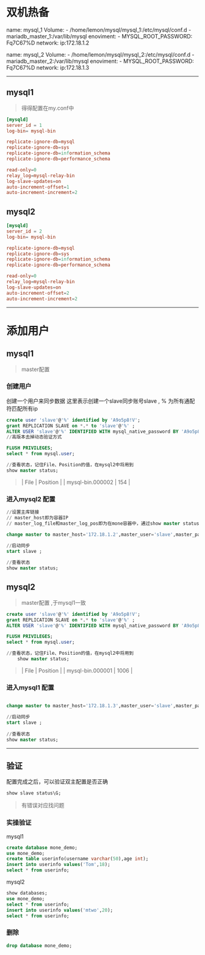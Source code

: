 # 双机热备


name: 
    mysql_1
Volume:
    - /home/lemon/mysql/mysql_1:/etc/mysql/conf.d
    - mariadb_master_1:/var/lib/mysql
enoviment:
    - MYSQL_ROOT_PASSWORD: Fq7C67%D
network:
    ip:172.18.1.2


name: 
    mysql_2
Volume:
    - /home/lemon/mysql/mysql_2:/etc/mysql/conf.d
    - mariadb_master_2:/var/lib/mysql
enoviment:
    - MYSQL_ROOT_PASSWORD: Fq7C67%D
network:
    ip:172.18.1.3

--------------

## mysql1

> 得得配置在my.conf中

```conf
[mysqld]
server_id = 1
log-bin= mysql-bin

replicate-ignore-db=mysql
replicate-ignore-db=sys
replicate-ignore-db=information_schema
replicate-ignore-db=performance_schema

read-only=0
relay_log=mysql-relay-bin
log-slave-updates=on
auto-increment-offset=1
auto-increment-increment=2

```

## mysql2

```conf
[mysqld]
server_id = 2
log-bin= mysql-bin

replicate-ignore-db=mysql
replicate-ignore-db=sys
replicate-ignore-db=information_schema
replicate-ignore-db=performance_schema

read-only=0
relay_log=mysql-relay-bin
log-slave-updates=on
auto-increment-offset=2
auto-increment-increment=2
```

-------------

# 添加用户

## mysql1

> master配置

### 创建用户

创建一个用户来同步数据
这里表示创建一个slave同步账号slave , % 为所有通配符匹配所有ip

```sql
create user 'slave'@'%' identified by 'A9o5p8!V';
grant REPLICATION SLAVE on *.* to 'slave'@'%' ;
ALTER USER 'slave'@'%' IDENTIFIED WITH mysql_native_password BY 'A9o5p8!V';
//高版本去掉动态验证方式

FLUSH PRIVILEGES;
select * from mysql.user;

//查看状态，记住File、Position的值，在mysql2中将用到
show master status;
```

> | File             | Position |
> | mysql-bin.000002 |     154 |

### 进入mysql2 配置

```sql
//设置主库链接
// master_host即为容器IP
// master_log_file和master_log_pos即为在mone容器中，通过show master status查出来的值；

change master to master_host='172.18.1.2',master_user='slave',master_password='A9o5p8!V',master_log_file='mysql-bin.000004',master_log_pos=17864,master_port=3306;

//启动同步
start slave ;
 
//查看状态
show master status;

```

## mysql2

> master配置 ,于mysql1一致


```sql
create user 'slave'@'%' identified by 'A9o5p8!V';
grant REPLICATION SLAVE on *.* to 'slave'@'%' ;
ALTER USER 'slave'@'%' IDENTIFIED WITH mysql_native_password BY 'A9o5p8!V';

FLUSH PRIVILEGES;
select * from mysql.user;

//查看状态，记住File、Position的值，在mysql2中将用到
    show master status;

```

> | File             | Position |
> | mysql-bin.000001 |      1006 |

### 进入mysql1 配置

```sql

change master to master_host='172.18.1.3',master_user='slave',master_password='A9o5p8!V',master_log_file='mysql-bin.000004',master_log_pos=19481,master_port=3306;

//启动同步
start slave ;
 
//查看状态
show master status;

```


-------------------------


## 验证

配置完成之后，可以验证双主配置是否正确

`show slave status\G;`

> 有错误对应找问题

### 实操验证

mysql1 

```sql
create database mone_demo;
use mone_demo;
create table userinfo(username varchar(50),age int);
insert into userinfo values('Tom',18);
select * from userinfo;
```

mysql2

```sql
show databases;
use mone_demo;
select * from userinfo;
insert into userinfo values('mtwo',20);
select * from userinfo;
```

### 删除

```sql
drop database mone_demo;
```